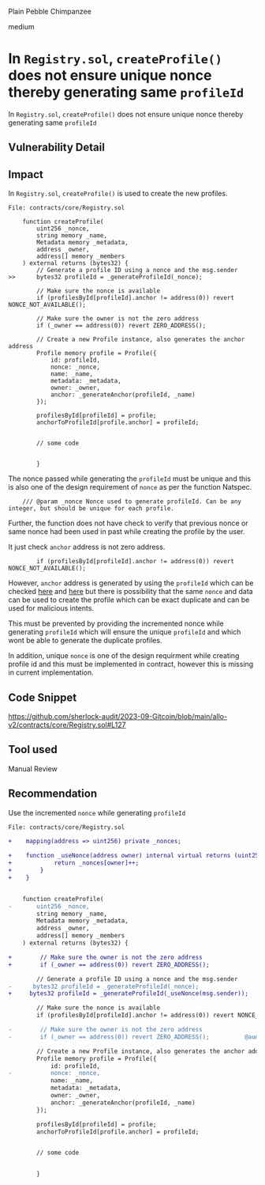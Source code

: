 Plain Pebble Chimpanzee

medium

# In `Registry.sol`, `createProfile()` does not ensure unique nonce thereby generating same `profileId`
In `Registry.sol`, `createProfile()` does not ensure unique nonce thereby generating same `profileId`

## Vulnerability Detail
## Impact

In `Registry.sol`, `createProfile()` is used to create the new profiles.

```Solidity
File: contracts/core/Registry.sol

    function createProfile(
        uint256 _nonce,
        string memory _name,
        Metadata memory _metadata,
        address _owner,
        address[] memory _members
    ) external returns (bytes32) {
        // Generate a profile ID using a nonce and the msg.sender
>>      bytes32 profileId = _generateProfileId(_nonce);

        // Make sure the nonce is available
        if (profilesById[profileId].anchor != address(0)) revert NONCE_NOT_AVAILABLE();

        // Make sure the owner is not the zero address
        if (_owner == address(0)) revert ZERO_ADDRESS();

        // Create a new Profile instance, also generates the anchor address
        Profile memory profile = Profile({
            id: profileId,
            nonce: _nonce,
            name: _name,
            metadata: _metadata,
            owner: _owner,
            anchor: _generateAnchor(profileId, _name)
        });

        profilesById[profileId] = profile;
        anchorToProfileId[profile.anchor] = profileId;


        // some code


        }
```

The nonce passed while generating the `profileId` must be unique and this is also one of the design requirement of `nonce` as per the function Natspec.

```Solidity
    /// @param _nonce Nonce used to generate profileId. Can be any integer, but should be unique for each profile.
```

Further, the function does not have check to verify that previous nonce or same nonce had been used in past while creating the profile by the user.

It just check `anchor` address is not zero address.

```Solidity
        if (profilesById[profileId].anchor != address(0)) revert NONCE_NOT_AVAILABLE();
```

However, `anchor` address is generated by using the `profileId` which can be checked [here](https://github.com/sherlock-audit/2023-09-Gitcoin/blob/main/allo-v2/contracts/core/Registry.sol#L142) and [here](https://github.com/sherlock-audit/2023-09-Gitcoin/blob/main/allo-v2/contracts/core/Registry.sol#L335) but there is possibility that the same `nonce` and data can be used to create the profile which can be exact duplicate and can be used for malicious intents.

This must be prevented by providing the incremented nonce while generating `profileId` which will ensure the unique `profileId` and which wont be able to generate the duplicate profiles.

In addition, unique `nonce` is one of the design requirment while creating profile id and this must be implemented in contract, however this is missing in current implementation.

## Code Snippet
https://github.com/sherlock-audit/2023-09-Gitcoin/blob/main/allo-v2/contracts/core/Registry.sol#L127

## Tool used
Manual Review

## Recommendation
Use the incremented `nonce` while generating `profileId`

```diff
File: contracts/core/Registry.sol

+    mapping(address => uint256) private _nonces;

+    function _useNonce(address owner) internal virtual returns (uint256) {
+            return _nonces[owner]++;
+        }
+    }


    function createProfile(
-       uint256 _nonce,
        string memory _name,
        Metadata memory _metadata,
        address _owner,
        address[] memory _members
    ) external returns (bytes32) {

+        // Make sure the owner is not the zero address
+        if (_owner == address(0)) revert ZERO_ADDRESS(); 

        // Generate a profile ID using a nonce and the msg.sender
-      bytes32 profileId = _generateProfileId(_nonce);
+     bytes32 profileId = _generateProfileId(_useNonce(msg.sender));

        // Make sure the nonce is available
        if (profilesById[profileId].anchor != address(0)) revert NONCE_NOT_AVAILABLE();

-        // Make sure the owner is not the zero address
-        if (_owner == address(0)) revert ZERO_ADDRESS();          @audit // save gas by moving it at start of function

        // Create a new Profile instance, also generates the anchor address
        Profile memory profile = Profile({
            id: profileId,
-           nonce: _nonce,
            name: _name,
            metadata: _metadata,
            owner: _owner,
            anchor: _generateAnchor(profileId, _name)
        });

        profilesById[profileId] = profile;
        anchorToProfileId[profile.anchor] = profileId;


        // some code


        }
```